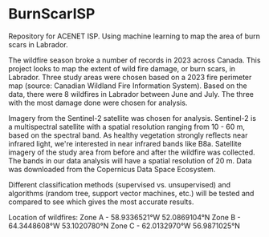 # BurnScarISP
Repository for ACENET ISP. Using machine learning to map the area of burn scars in Labrador.

The wildfire season broke a number of records in 2023 across Canada. This project looks to map the extent of wild fire damage, or burn scars, in Labrador. Three study areas were chosen based on a 2023 fire perimeter map (source: Canadian Wildland Fire Information System). Based on the data, there were 8 wildfires in Labrador between June and July. The three with the most damage done were chosen for analysis.

Imagery from the Sentinel-2 satellite was chosen for analysis. Sentinel-2 is a multispectral satellite with a spatial resolution ranging from 10 - 60 m, based on the spectral band. As healthy vegetation strongly reflects near infrared light, we're interested in near infrared bands like B8a. Satellite imagery of the study area from before and after the wildfire was collected. The bands in our data analysis will have a spatial resolution of 20 m. Data was downloaded from the Copernicus Data Space Ecosystem.

Different classification methods (supervised vs. unsupervised) and algorithms (random tree, support vector machines, etc.) will be tested and compared to see which gives the most accurate results. 

Location of wildfires:
Zone A - 58.9336521°W 52.0869104°N 
Zone B - 64.3448608°W 53.1020780°N 
Zone C - 62.0132970°W 56.9871025°N 
